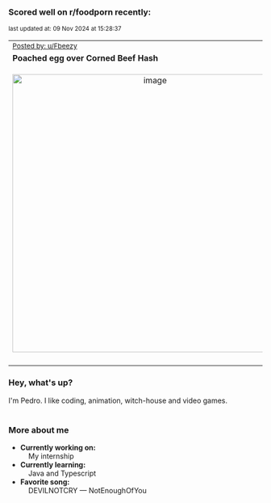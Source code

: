 ### Scored well on r/foodporn recently:

<p align="left"><sub>last updated at: 09 Nov 2024 at 15:28:37</sub></p>

|   |
| --- |
| <sub>[Posted by: u/Fbeezy][source]</sub> |
| **Poached egg over Corned Beef Hash** | 
|<p align="center"> <img alt="image" src="https://i.redd.it/7iih15vztpxd1.jpeg" width="550" /> </p>|
|   |

### Hey, what's up?

I'm Pedro. I like coding, animation, witch-house and video games.<br><br>

### More about me
- **Currently working on:**  
&nbsp;&nbsp;&nbsp;&nbsp;My internship
- **Currently learning:**  
&nbsp;&nbsp;&nbsp;&nbsp;Java and Typescript
- **Favorite song:**  
&nbsp;&nbsp;&nbsp;&nbsp;DEVILNOTCRY — NotEnoughOfYou<br><br>

  



  
  
  
[linkedin]: https://linkedin.com/in/pedro-h-r-gomes-8a487b14a/
[gmail]: mailto:pilique11@gmail.com
[source]: https://reddit.com/r/FoodPorn/comments/1gexo7d/poached_egg_over_corned_beef_hash/
[redditAPI]: https://www.reddit.com/dev/api/